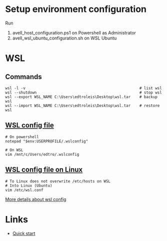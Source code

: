 # Setup environment configuration
Run
1. avell_host_configuration.ps1 on Powershell as Administrator
2. avell_wsl_ubuntu_configuration.sh on WSL Ubuntu

# WSL

## Commands
```
wsl -l -v                                                   # list wsl
wsl --shutdown                                              # stop wsl
wsl --export WSL_NAME C:\Users\edtroleis\Desktop\wsl.tar    # backup wsl
wsl --import WSL_NAME C:\Users\edtroleis\Desktop\wsl.tar    # restore wsl
```

## [WSL config file](.wslconfig)
```
# On powershell
notepad "$env:USERPROFILE/.wslconfig"

# On WSL
vim /mnt/c/Users/edtro/.wslconfig
```

## [WSL config file on Linux](wsl.conf)
```
# To Linux does not overwrite /etc/hosts on WSL
# Into Linux (Ubuntu)
vim /etc/wsl.conf
```

[More details about wsl config](https://docs.microsoft.com/en-us/windows/wsl/wsl-config#wslconfig)

# Links
- [Quick start](https://github.com/codeedu/wsl2-docker-quickstart)